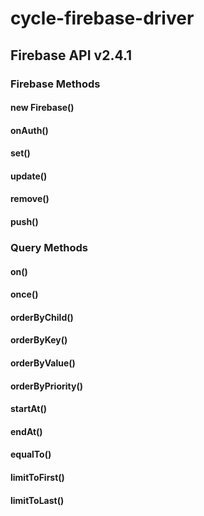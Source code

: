 # cycle-firebase-driver


## Firebase API v2.4.1


### Firebase Methods
#### new Firebase()
#### onAuth()
#### set()
#### update()
#### remove()
#### push()


### Query Methods
#### on()
#### once()
#### orderByChild()
#### orderByKey()
#### orderByValue()
#### orderByPriority()
#### startAt()
#### endAt()
#### equalTo()
#### limitToFirst()
#### limitToLast()
